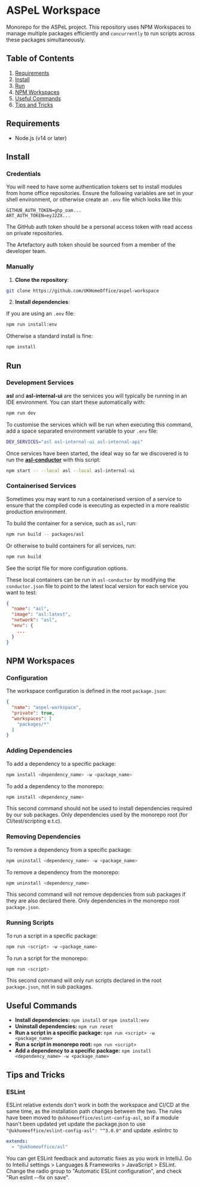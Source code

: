 # ASPeL Workspace

Monorepo for the ASPeL project. This repository uses NPM Workspaces to manage multiple packages efficiently and `concurrently` to run scripts across these packages simultaneously.

## Table of Contents

1. [Requirements](#requirements)
2. [Install](#install)
3. [Run](#run)
4. [NPM Workspaces](#npm-workspaces)
5. [Useful Commands](#useful-commands)
6. [Tips and Tricks](#tips-and-tricks)

## Requirements

- Node.js (v14 or later)

## Install

### Credentials

You will need to have some authentication tokens set to install modules from home office repositories. Ensure the following variables are set in your shell environment, or otherwise create an `.env` file which looks like this:

```
GITHUB_AUTH_TOKEN=ghp_oam...
ART_AUTH_TOKEN=eyJ2ZX...
```

The GitHub auth token should be a personal access token with read access on private repositories.

The Artefactory auth token should be sourced from a member of the developer team.

### Manually

1. **Clone the repository**:

```sh
git clone https://github.com/UKHomeOffice/aspel-workspace
```

2. **Install dependencies**:

If you are using an `.env` file:

```sh
npm run install:env
```

Otherwise a standard install is fine:

```sh
npm install
```

## Run

### Development Services

**asl** and **asl-internal-ui** are the services you will typically be running in an IDE environment. You can start these automatically with:

```sh
npm run dev
```

To customise the services which will be run when executing this command, add a space separated environment variable to your `.env` file:

```sh
DEV_SERVICES="asl asl-internal-ui asl-internal-api"
```

Once services have been started, the ideal way so far we discovered is to run the [**asl-conductor**](https://github.com/UKHomeOffice/asl-conductor) with this script:

```sh
npm start -- --local asl --local asl-internal-ui
```

### Containerised Services

Sometimes you may want to run a containerised version of a service to ensure that the compiled code is executing as expected in a more realistic production environment.

To build the container for a service, such as `asl`, run:

```sh
npm run build -- packages/asl
```

Or otherwise to build containers for all services, run:

```sh
npm run build
```

See the script file for more configuration options.

These local containers can be run in `asl-conductor` by modifying the `conductor.json` file to point to the latest local version for each service you want to test:

```json
{
  "name": "asl",
  "image": "asl:latest",
  "network": "asl",
  "env": {
    ...
  }
}
```

## NPM Workspaces

### Configuration

The workspace configuration is defined in the root `package.json`:

```json
{
  "name": "aspel-workspace",
  "private": true,
  "workspaces": [
    "packages/*"
  ]
}
```

### Adding Dependencies

To add a dependency to a specific package:

```sh
npm install <dependency_name> -w <package_name>
```

To add a dependency to the monorepo:

```sh
npm install <dependency_name>
```

This second command should not be used to install dependencies required by our sub packages. Only dependencies used by the monorepo root (for CI/test/scripting e.t.c).

### Removing Dependencies

To remove a dependency from a specific package:

```sh
npm uninstall <dependency_name> -w <package_name>
```

To remove a dependency from the monorepo:

```sh
npm uninstall <dependency_name>
```

This second command will not remove depdencies from sub packages if they are also declared there. Only dependencies in the monorepo root `package.json`.

### Running Scripts

To run a script in a specific package:

```sh
npm run <script> -w <package_name>
```

To run a script for the monorepo:

```sh
npm run <script>
```

This second command will only run scripts declared in the root `package.json`, not in sub packages.

## Useful Commands

- **Install dependencies:** `npm install` or `npm install:env`
- **Uninstall dependencies:** `npm run reset`
- **Run a script in a specific package:** `npm run <script> -w <package_name>`
- **Run a script in monorepo root:** `npm run <script>`
- **Add a dependency to a specific package:** `npm install <dependency_name> -w <package_name>`

## Tips and Tricks

### ESLint

ESLint relative extends don't work in both the workspace and CI/CD at the same time, as the installation path changes
between the two. The rules have been moved to `@ukhomeoffice/eslint-config-asl`, so if a module hasn't been updated yet
update the package.json to use `"@ukhomeoffice/eslint-config-asl": "^3.0.0"` and update .eslintrc to

```yaml
extends:
  - "@ukhomeoffice/asl"
```

You can get ESLint feedback and automatic fixes as you work in IntelliJ. Go to IntelliJ settings > Languages &
Frameworks > JavaScript > ESLint. Change the radio group to "Automatic ESLint configuration", and check
"Run eslint --fix on save".
